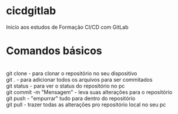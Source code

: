 # cicdgitlab
Inicio aos estudos de Formação CI/CD com GitLab
<h1> Comandos básicos </h1>
<br>
git clone <url terminando com .git> - para clonar o repositório no seu dispositivo
<br>
git . - para adicionar todos os arquivos para ser commitados
<br>
git status - para ver o status do repositório no pc
<br>
git commit -m "Mensagem" - leva suas alterações para o repositório
<br>
git push - "empurrar" tudo para dentro do repositório
<br>
git pull - trazer todas as alterações pro repositório local no seu pc
